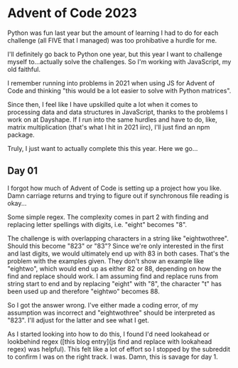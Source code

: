 # Advent of Code 2023

Python was fun last year but the amount of learning I had to do for each challenge (all FIVE that I managed) was too prohibative a hurdle for me.

I'll definitely go back to Python one year, but this year I want to challenge myself to...actually solve the challenges. So I'm working with JavaScript, my old faithful.

I remember running into problems in 2021 when using JS for Advent of Code and thinking "this would be a lot easier to solve with Python matrices".

Since then, I feel like I have upskilled quite a lot when it comes to processing data and data structures in JavaScript, thanks to the problems I work on at Dayshape. If I run into the same hurdles and have to do, like, matrix multiplication (that's what I hit in 2021 iirc), I'll just find an npm package.

Truly, I just want to actually complete this this year. Here we go...

## Day 01

I forgot how much of Advent of Code is setting up a project how you like. Damn carriage returns and trying to figure out if synchronous file reading is okay...

Some simple regex. The complexity comes in part 2 with finding and replacing letter spellings with digits, i.e. "eight" becomes "8".

The challenge is with overlapping characters in a string like "eightwothree". Should this become "823" or "83"? Since we're only interested in the first and last digits, we would ultimately end up with 83 in both cases. That's the problem with the examples given. They don't show an example like "eightwo", which would end up as either 82 or 88, depending on how the find and replace should work. I am assuming find and replace runs from string start to end and by replacing "eight" with "8", the character "t" has been used up and therefore "eightwo" becomes 88.

So I got the answer wrong. I've either made a coding error, of my assumption was incorrect and "eightwothree" should be interpreted as "823". I'll adjust for the latter and see what I get.

As I started looking into how to do this, I found I'd need lookahead or lookbehind regex ([this blog entry](js find and replace with lookahead regex) was helpful). This felt like a lot of effort so I stopped by the subreddit to confirm I was on the right track. I was. Damn, this is savage for day 1.
